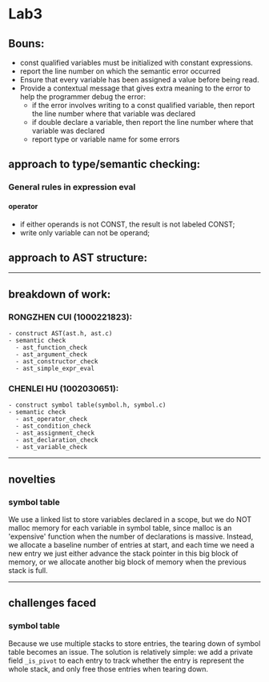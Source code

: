 # Lab3
## Bouns:
- const qualified variables must be initialized with constant expressions.
- report the line number on which the semantic error occurred
- Ensure that every variable has been assigned a value before being read.
- Provide a contextual message that gives extra meaning to the error to help the programmer debug the error:
	- if the error involves writing to a const qualified variable, then report the line number where that variable was declared
	- if double declare a variable, then report the line number where that variable was declared
	- report type or variable name for some errors

## approach to type/semantic checking:
### General rules in expression eval
#### operator
- if either operands is not CONST, the result is not labeled CONST;
- write only variable can not be operand;

## approach to AST structure:

---

## breakdown of work:
### RONGZHEN CUI (1000221823):
	- construct AST(ast.h, ast.c)
    - semantic check
      - ast_function_check
      - ast_argument_check
      - ast_constructor_check
      - ast_simple_expr_eval
### CHENLEI HU (1002030651):
	- construct symbol table(symbol.h, symbol.c)
    - semantic check
      - ast_operator_check
      - ast_condition_check
      - ast_assignment_check
      - ast_declaration_check
      - ast_variable_check

---
## novelties
### symbol table
We use a linked list to store variables declared in a scope, but we do NOT malloc
memory for each variable in symbol table, since malloc is an 'expensive' function
when the number of declarations is massive. Instead, we allocate a baseline number
of entries at start, and each time we need a new entry we just either advance the
stack pointer in this big block of memory, or we allocate another big block of memory
when the previous stack is full.

---
## challenges faced
### symbol table
Because we use multiple stacks to store entries, the tearing down of symbol table
becomes an issue. The solution is relatively simple: we add a private field `_is_pivot`
to each entry to track whether the entry is represent the whole stack, and only free
those entries when tearing down.
